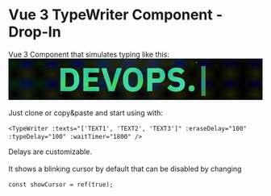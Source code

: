 # Vue 3 TypeWriter Component - Drop-In 

Vue 3 Component that simulates typing like this: <br />
![Alt Text](https://github.com/dev-nick421/TypeWriter/blob/main/demo.gif)

Just clone or copy&paste and start using with:
```
<TypeWriter :texts="['TEXT1', 'TEXT2', 'TEXT3']" :eraseDelay="100" :typeDelay="100" :waitTimer="1800" />
```
Delays are customizable. <br /><br />
It shows a blinking cursor by default that can be disabled by changing
```
const showCursor = ref(true); 
```
